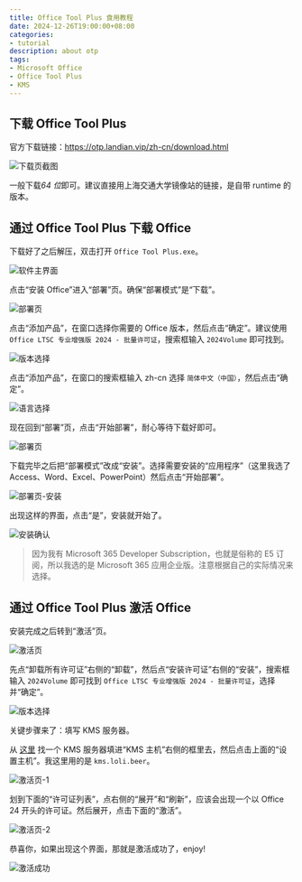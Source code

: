 ```yaml
---
title: Office Tool Plus 食用教程
date: 2024-12-26T19:00:00+08:00
categories:
- tutorial
description: about otp
tags:
- Microsoft Office
- Office Tool Plus
- KMS
---
```


## 下载 Office Tool Plus

官方下载链接：https://otp.landian.vip/zh-cn/download.html

![下载页截图](download-page.png)

一般下载*64 位*即可。建议直接用上海交通大学镜像站的链接，是自带 runtime 的版本。

## 通过 Office Tool Plus 下载 Office

下载好了之后解压，双击打开 `Office Tool Plus.exe`。

![软件主界面](main-interface.png)

点击“安装 Office”进入“部署”页。确保“部署模式”是“下载”。

![部署页](deployment-page.png)

点击“添加产品”，在窗口选择你需要的 Office 版本，然后点击“确定”。建议使用 `Office LTSC 专业增强版 2024 - 批量许可证`，搜索框输入 `2024Volume` 即可找到。

![版本选择](edition-selection.png)

点击“添加产品”，在窗口的搜索框输入 zh-cn 选择 `简体中文（中国）`，然后点击“确定”。

![语言选择](language-selection.png)

现在回到“部署”页，点击“开始部署”，耐心等待下载好即可。

![部署页](deployment-page.png)

下载完毕之后把“部署模式”改成“安装”。选择需要安装的“应用程序”（这里我选了 Access、Word、Excel、PowerPoint）然后点击“开始部署”。

![部署页-安装](deployment-page-installation.png)

出现这样的界面，点击“是”，安装就开始了。

![安装确认](installation-confirmation.png)

> 因为我有 Microsoft 365 Developer Subscription，也就是俗称的 E5 订阅，所以我选的是 Microsoft 365 应用企业版。注意根据自己的实际情况来选择。

## 通过 Office Tool Plus 激活 Office

安装完成之后转到“激活”页。

![激活页](activation-page.png)

先点“卸载所有许可证”右侧的“卸载”，然后点“安装许可证”右侧的“安装”，搜索框输入 `2024Volume` 即可找到 `Office LTSC 专业增强版 2024 - 批量许可证`，选择并“确定”。

![版本选择](edition-selection.png)

关键步骤来了：填写 KMS 服务器。

从 [这里](https://www.coolhub.top/tech-articles/kms_list.html) 找一个 KMS 服务器填进“KMS 主机”右侧的框里去，然后点击上面的“设置主机”。我这里用的是 `kms.loli.beer`。

![激活页-1](activation-page-1.png)

划到下面的“许可证列表”，点右侧的“展开”和“刷新”，应该会出现一个以 Office 24 开头的许可证。然后展开，点击下面的“激活”。

![激活页-2](activation-page-2.png)

恭喜你，如果出现这个界面，那就是激活成功了，enjoy!

![激活成功](successful-activation.png)
